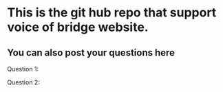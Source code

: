 # This is the git hub repo that support voice of bridge website.
## You can also post your questions here
Question 1:

Question 2:
